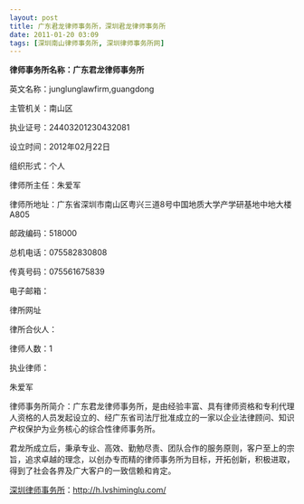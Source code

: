 ```yaml
---
layout: post
title: 广东君龙律师事务所，深圳君龙律师事务所
date: 2011-01-20 03:09
tags: [深圳南山律师事务所, 深圳律师事务所网]
---
```

<strong>律师事务所名称：广东君龙律师事务所</strong>

英文名称：junglunglawfirm,guangdong

主管机关：南山区

执业证号：24403201230432081

设立时间：2012年02月22日

组织形式：个人

律师所主任：朱爱军

律师所地址：广东省深圳市南山区粤兴三道8号中国地质大学产学研基地中地大楼A805

邮政编码：518000

总机电话：075582830808

传真号码：075561675839

电子邮箱：

律所网址

律所合伙人：

律师人数：1

执业律师：

朱爱军

律师事务所简介：广东君龙律师事务所，是由经验丰富、具有律师资格和专利代理人资格的人员发起设立的、经广东省司法厅批准成立的一家以企业法律顾问、知识产权保护为业务核心的综合性律师事务所。

君龙所成立后，秉承专业、高效、勤勉尽责、团队合作的服务原则，客户至上的宗旨，追求卓越的理念，以创办专而精的律师事务所为目标，开拓创新，积极进取，得到了社会各界及广大客户的一致信赖和肯定。



<a href="http://h.lvshiminglu.com/">深圳律师事务所</a>：<a href="http://h.lvshiminglu.com/">http://h.lvshiminglu.com/</a>

